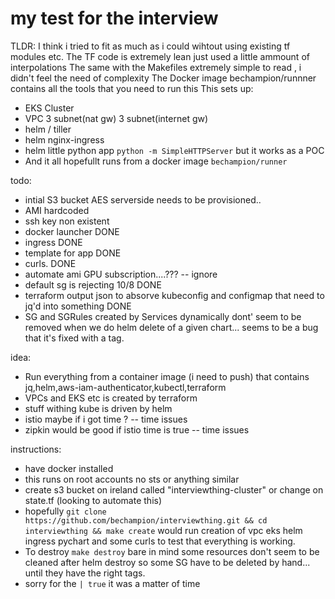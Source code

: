# my test for the interview

TLDR:
I think i tried to fit as much as i could wihtout using existing tf modules etc.
The TF code is extremely lean just used a little ammount of interpolations
The same with the Makefiles extremely simple to read , i didn't feel the need of complexity
The Docker image bechampion/runnner contains all the tools that you need to run this
This sets up:
- EKS Cluster
- VPC 3 subnet(nat gw) 3 subnet(internet gw)
- helm / tiller
- helm nginx-ingress
- helm little python app `python -m SimpleHTTPServer` but it works as a POC
- And it all hopefullt runs from a docker image `bechampion/runner`


todo: 
- intial S3 bucket AES serverside needs to be provisioned.. 
- AMI hardcoded
- ssh key non existent
- docker launcher DONE
- ingress DONE
- template for app DONE
- curls. DONE
- automate ami GPU subscription....??? -- ignore
- default sg is rejecting 10/8  DONE
- terraform output json to absorve kubeconfig and configmap that need to jq'd into something DONE
- SG and SGRules created by Services dynamically dont' seem to be removed when we do helm delete of a given chart... seems to be a bug that it's fixed with a tag.


idea:
- Run everything from a container image (i need to push) that contains jq,helm,aws-iam-authenticator,kubectl,terraform
- VPCs and EKS etc is created by terraform
- stuff withing kube is driven by helm
- istio maybe if i got time ? -- time issues
- zipkin would be good if istio time is true -- time issues


instructions:
- have docker installed
- this runs on root accounts no sts or anything similar
- create s3 bucket on ireland called "interviewthing-cluster" or change on state.tf (looking to automate this)
- hopefully `git clone https://github.com/bechampion/interviewthing.git && cd interviewthing && make create` would run creation of vpc eks helm ingress pychart and some curls to test that everything is working.
- To destroy `make destroy` bare in mind some resources don't seem to be cleaned after helm destroy so some SG have to be deleted by hand... until they have the right tags.
- sorry for the `| true` it was a matter of time
